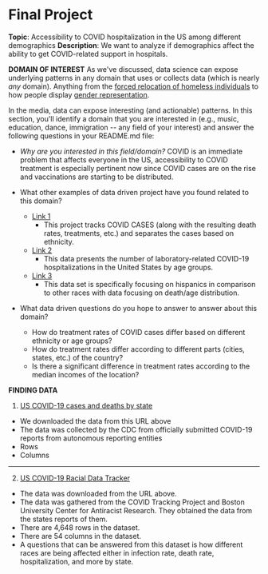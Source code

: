 # Final Project
**Topic**: Accessibility to COVID hospitalization in the US among different demographics
**Description**: We want to analyze if demographics affect the ability to get COVID-related support in hospitals.

**DOMAIN OF INTEREST**
As we've discussed, data science can expose underlying patterns in any domain that uses or collects data (which is nearly _any_ domain). Anything from the [forced relocation of homeless individuals](https://www.theguardian.com/us-news/ng-interactive/2017/dec/20/bussed-out-america-moves-homeless-people-country-study) to how people display [gender representation](https://pudding.cool/2017/09/this-american-life/).

In the media, data can expose interesting (and actionable) patterns. In this section, you'll identify a domain that you are interested in (e.g., music, education, dance, immigration -- any field of your interest) and answer the following questions in your README.md file:

- _Why are you interested in this field/domain?_
COVID is an immediate problem that affects everyone in the US, accessibility to COVID treatment is especially pertinent now since COVID cases are on the rise and vaccinations are starting to be distributed.

- What other examples of data driven project have you found related to this domain?
  - [Link 1](https://covidtracking.com/race)
    - This project tracks COVID CASES (along with the resulting death rates, treatments, etc.) and separates the cases based on ethnicity.
  - [Link 2](https://www.statista.com/statistics/1122354/covid-19-us-hospital-rate-by-age/)
    - This data presents the number of laboratory-related COVID-19 hospitalizations in the United States by age groups.
  - [Link 3](https://www.cdc.gov/nchs/nvss/vsrr/covid19/health_disparities.htm)
    - This data set is specifically focusing on hispanics in comparison to other races with data focusing on death/age distribution.

- What data driven questions do you hope to answer to answer about this domain?

  - How do treatment rates of COVID cases differ based on different ethnicity or age groups?
  - How do treatment rates differ according to different parts (cities, states, etc.) of the country?
  - Is there a significant difference in treatment rates according to the median incomes of the location?

**FINDING DATA**

1. [US COVID-19 cases and deaths by state](https://covid.cdc.gov/covid-data-tracker/?CDC_AA_refVal=https%3A%2F%2Fwww.cdc.gov%2Fcoronavirus%2F2019-ncov%2Fcases-updates%2Fcases-in-us.html#cases_casesper100klast7days )
  - We downloaded the data from this URL above
  - The data was collected by the CDC from officially submitted COVID-19 reports from autonomous reporting entities
  - Rows
  - Columns
  - ------
2. [US COVID-19 Racial Data Tracker](https://covidtracking.com/race)
  - The data was downloaded from the URL above.
  - The data was gathered from the COVID Tracking Project and Boston University Center for Antiracist Research. They obtained the data from the states reports of them.
  - There are 4,648 rows in the dataset.
  - There are 54 columns in the dataset.
  - A questions that can be answered from this dataset is how different races are being affected either in infection rate, death rate, hospitalization, and more by state.
